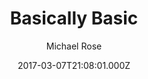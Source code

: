 ---
title: Basically Basic
github: https://github.com/mmistakes/jekyll-theme-basically-basic
demo: https://mmistakes.github.io/jekyll-theme-basically-basic/
author: Michael Rose
ssg:
  - Jekyll
cms:
  - No Cms
date: 2017-03-07T21:08:01.000Z
description: Your new Jekyll default theme
stale: false
---